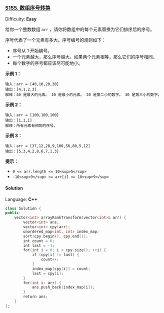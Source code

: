 ### [5155\. 数组序号转换](https://leetcode-cn.com/contest/biweekly-contest-18/problems/rank-transform-of-an-array/)

Difficulty: **Easy**

给你一个整数数组 `arr` ，请你将数组中的每个元素替换为它们排序后的序号。

序号代表了一个元素有多大。序号编号的规则如下：

*   序号从 1 开始编号。
*   一个元素越大，那么序号越大。如果两个元素相等，那么它们的序号相同。
*   每个数字的序号都应该尽可能地小。

**示例 1：**

```
输入：arr = [40,10,20,30]
输出：[4,1,2,3]
解释：40 是最大的元素。 10 是最小的元素。 20 是第二小的数字。 30 是第三小的数字。
```

**示例 2：**

```
输入：arr = [100,100,100]
输出：[1,1,1]
解释：所有元素有相同的序号。
```

**示例 3：**

```
输入：arr = [37,12,28,9,100,56,80,5,12]
输出：[5,3,4,2,8,6,7,1,3]
```

**提示：**

*   `0 <= arr.length <= 10<sup>5</sup>`
*   `-10<sup>9</sup> <= arr[i] <= 10<sup>9</sup>`

#### Solution

Language: **C++**

```c++
class Solution {
public:
    vector<int> arrayRankTransform(vector<int>& arr) {
        vector<int> ans;
        vector<int> cpy(arr);
        unordered_map<int, int> index_map;
        sort(cpy.begin(), cpy.end());
        int count = 0;
        int last = -1;
        for(int i = 0; i < cpy.size(); ++i) {
            if (cpy[i] != last) {
                count++;
            }
            index_map[cpy[i]] = count;
            last = cpy[i];
        }
        for(int i: arr) {
            ans.push_back(index_map[i]);
        }
        return ans;
    }
};
```